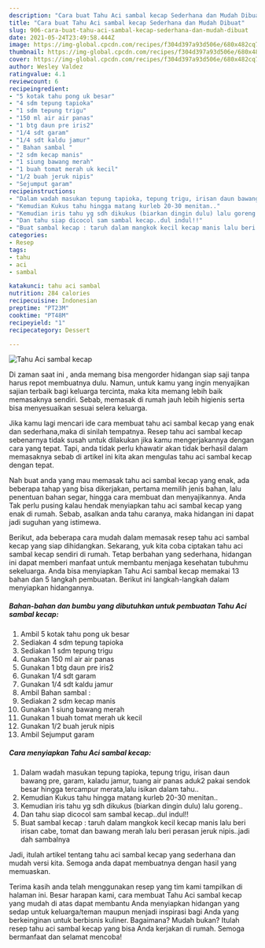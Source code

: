 ```yaml
---
description: "Cara buat Tahu Aci sambal kecap Sederhana dan Mudah Dibuat"
title: "Cara buat Tahu Aci sambal kecap Sederhana dan Mudah Dibuat"
slug: 906-cara-buat-tahu-aci-sambal-kecap-sederhana-dan-mudah-dibuat
date: 2021-05-24T23:49:58.444Z
image: https://img-global.cpcdn.com/recipes/f304d397a93d506e/680x482cq70/tahu-aci-sambal-kecap-foto-resep-utama.jpg
thumbnail: https://img-global.cpcdn.com/recipes/f304d397a93d506e/680x482cq70/tahu-aci-sambal-kecap-foto-resep-utama.jpg
cover: https://img-global.cpcdn.com/recipes/f304d397a93d506e/680x482cq70/tahu-aci-sambal-kecap-foto-resep-utama.jpg
author: Wesley Valdez
ratingvalue: 4.1
reviewcount: 6
recipeingredient:
- "5 kotak tahu pong uk besar"
- "4 sdm tepung tapioka"
- "1 sdm tepung trigu"
- "150 ml air air panas"
- "1 btg daun pre iris2"
- "1/4 sdt garam"
- "1/4 sdt kaldu jamur"
- " Bahan sambal "
- "2 sdm kecap manis"
- "1 siung bawang merah"
- "1 buah tomat merah uk kecil"
- "1/2 buah jeruk nipis"
- "Sejumput garam"
recipeinstructions:
- "Dalam wadah masukan tepung tapioka, tepung trigu, irisan daun bawang pre, garam, kaladu jamur, tuang air panas aduk2 pakai sendok besar hingga tercampur merata,lalu isikan dalam tahu.."
- "Kemudian Kukus tahu hingga matang kurleb 20-30 menitan.."
- "Kemudian iris tahu yg sdh dikukus (biarkan dingin dulu) lalu goreng.."
- "Dan tahu siap dicocol sam sambal kecap..dul indul!!"
- "Buat sambal kecap : taruh dalam mangkok kecil kecap manis lalu beri irisan cabe, tomat dan bawang merah lalu beri perasan jeruk nipis..jadi dah sambalnya"
categories:
- Resep
tags:
- tahu
- aci
- sambal

katakunci: tahu aci sambal 
nutrition: 284 calories
recipecuisine: Indonesian
preptime: "PT23M"
cooktime: "PT48M"
recipeyield: "1"
recipecategory: Dessert

---
```



![Tahu Aci sambal kecap](https://img-global.cpcdn.com/recipes/f304d397a93d506e/680x482cq70/tahu-aci-sambal-kecap-foto-resep-utama.jpg)

Di zaman  saat ini , anda memang bisa mengorder hidangan siap saji tanpa harus repot membuatnya dulu. Namun, untuk kamu yang ingin menyajikan sajian terbaik bagi keluarga tercinta, maka kita memang lebih baik memasaknya sendiri. Sebab, memasak di rumah jauh lebih higienis serta bisa menyesuaikan sesuai selera keluarga.

Jika kamu lagi mencari ide cara membuat tahu aci sambal kecap yang enak dan sederhana,maka di sinilah tempatnya. Resep tahu aci sambal kecap  sebenarnya tidak susah untuk dilakukan jika kamu mengerjakannya dengan cara yang tepat. Tapi, anda tidak perlu khawatir akan tidak berhasil dalam memasaknya 
sebab di artikel ini kita akan mengulas tahu aci sambal kecap dengan tepat.  



Nah buat anda yang mau memasak tahu aci sambal kecap yang enak, ada beberapa tahap yang bisa dikerjakan, pertama memilih jenis bahan, lalu penentuan bahan segar, hingga cara membuat dan menyajikannya. Anda Tak perlu pusing kalau hendak menyiapkan tahu aci sambal kecap yang enak di rumah. Sebab, asalkan anda  tahu caranya, maka hidangan ini dapat jadi suguhan yang istimewa.

Berikut, ada beberapa cara mudah dalam memasak resep tahu aci sambal kecap yang siap dihidangkan. Sekarang, yuk kita coba ciptakan tahu aci sambal kecap sendiri di rumah. Tetap berbahan yang sederhana, hidangan ini dapat memberi manfaat untuk membantu menjaga kesehatan tubuhmu sekeluarga. Anda bisa menyiapkan Tahu Aci sambal kecap memakai 13 bahan dan 5 langkah pembuatan. Berikut ini langkah-langkah dalam menyiapkan hidangannya.

<!--inarticleads1-->

##### Bahan-bahan dan bumbu yang dibutuhkan untuk pembuatan Tahu Aci sambal kecap:

1. Ambil 5 kotak tahu pong uk besar
1. Sediakan 4 sdm tepung tapioka
1. Sediakan 1 sdm tepung trigu
1. Gunakan 150 ml air air panas
1. Gunakan 1 btg daun pre iris2
1. Gunakan 1/4 sdt garam
1. Gunakan 1/4 sdt kaldu jamur
1. Ambil  Bahan sambal :
1. Sediakan 2 sdm kecap manis
1. Gunakan 1 siung bawang merah
1. Gunakan 1 buah tomat merah uk kecil
1. Gunakan 1/2 buah jeruk nipis
1. Ambil Sejumput garam




<!--inarticleads2-->

##### Cara menyiapkan Tahu Aci sambal kecap:

1. Dalam wadah masukan tepung tapioka, tepung trigu, irisan daun bawang pre, garam, kaladu jamur, tuang air panas aduk2 pakai sendok besar hingga tercampur merata,lalu isikan dalam tahu..
1. Kemudian Kukus tahu hingga matang kurleb 20-30 menitan..
1. Kemudian iris tahu yg sdh dikukus (biarkan dingin dulu) lalu goreng..
1. Dan tahu siap dicocol sam sambal kecap..dul indul!!
1. Buat sambal kecap : taruh dalam mangkok kecil kecap manis lalu beri irisan cabe, tomat dan bawang merah lalu beri perasan jeruk nipis..jadi dah sambalnya




Jadi, itulah artikel tentang  tahu aci sambal kecap  yang sederhana dan mudah versi kita. Semoga anda dapat membuatnya dengan hasil yang memuaskan. 

Terima kasih anda telah menggunakan resep yang tim kami tampilkan di halaman ini. Besar harapan kami, cara membuat  Tahu Aci sambal kecap yang mudah di atas dapat membantu Anda menyiapkan hidangan yang sedap untuk keluarga/teman maupun menjadi inspirasi bagi Anda yang berkeinginan untuk berbisnis kuliner. Bagaimana? Mudah bukan? Itulah resep tahu aci sambal kecap yang bisa Anda kerjakan di rumah. Semoga bermanfaat dan selamat mencoba!

